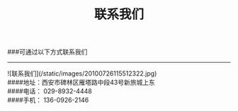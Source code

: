﻿---
layout: about
title: "联系我们"
categories: [about]
---
###可通过以下方式联系我们
<hr>
![联系我们](/static/images/20100726115512322.jpg)
<br>
####地址：西安市碑林区雁塔路中段43号新旅城上东  
<br>
####电话：<span class="glyphicon glyphicon-phone-alt"></span>  029-8932-4448  
	
<br>
####手机：<span class="glyphicon glyphicon-earphone"></span>  136-0926-2146
